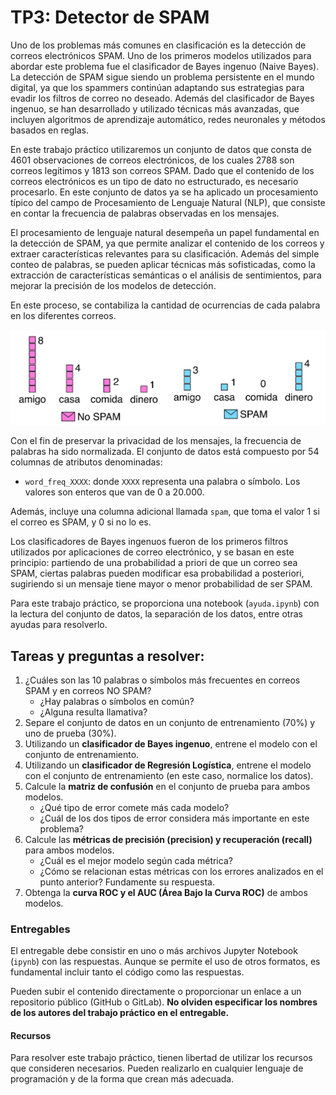 # TP3: Detector de SPAM

Uno de los problemas más comunes en clasificación es la detección de correos electrónicos SPAM. Uno de los primeros modelos utilizados para abordar este problema fue el clasificador de Bayes ingenuo (Naive Bayes). La detección de SPAM sigue siendo un problema persistente en el mundo digital, ya que los spammers continúan adaptando sus estrategias para evadir los filtros de correo no deseado. Además del clasificador de Bayes ingenuo, se han desarrollado y utilizado técnicas más avanzadas, que incluyen algoritmos de aprendizaje automático, redes neuronales y métodos basados en reglas.

En este trabajo práctico utilizaremos un conjunto de datos que consta de 4601 observaciones de correos electrónicos, de los cuales 2788 son correos legítimos y 1813 son correos SPAM. Dado que el contenido de los correos electrónicos es un tipo de dato no estructurado, es necesario procesarlo. En este conjunto de datos ya se ha aplicado un procesamiento típico del campo de Procesamiento de Lenguaje Natural (NLP), que consiste en contar la frecuencia de palabras observadas en los mensajes.

El procesamiento de lenguaje natural desempeña un papel fundamental en la detección de SPAM, ya que permite analizar el contenido de los correos y extraer características relevantes para su clasificación. Además del simple conteo de palabras, se pueden aplicar técnicas más sofisticadas, como la extracción de características semánticas o el análisis de sentimientos, para mejorar la precisión de los modelos de detección.

En este proceso, se contabiliza la cantidad de ocurrencias de cada palabra en los diferentes correos.

![spam counter](./spam.png)

Con el fin de preservar la privacidad de los mensajes, la frecuencia de palabras ha sido normalizada. El conjunto de datos está compuesto por 54 columnas de atributos denominadas:

- `word_freq_XXXX`: donde `XXXX` representa una palabra o símbolo. Los valores son enteros que van de 0 a 20.000.

Además, incluye una columna adicional llamada `spam`, que toma el valor 1 si el correo es SPAM, y 0 si no lo es.

Los clasificadores de Bayes ingenuos fueron de los primeros filtros utilizados por aplicaciones de correo electrónico, y se basan en este principio: partiendo de una probabilidad a priori de que un correo sea SPAM, ciertas palabras pueden modificar esa probabilidad a posteriori, sugiriendo si un mensaje tiene mayor o menor probabilidad de ser SPAM.

Para este trabajo práctico, se proporciona una notebook (`ayuda.ipynb`) con la lectura del conjunto de datos, la 
separación de los datos, entre otras ayudas para resolverlo.

## Tareas y preguntas a resolver:

1. ¿Cuáles son las 10 palabras o símbolos más frecuentes en correos SPAM y en correos NO SPAM?
    - ¿Hay palabras o símbolos en común?
    - ¿Alguna resulta llamativa?
2. Separe el conjunto de datos en un conjunto de entrenamiento (70%) y uno de prueba (30%).
3. Utilizando un **clasificador de Bayes ingenuo**, entrene el modelo con el conjunto de entrenamiento.
4. Utilizando un **clasificador de Regresión Logística**, entrene el modelo con el conjunto de entrenamiento (en este caso, normalice los datos).
5. Calcule la **matriz de confusión** en el conjunto de prueba para ambos modelos.
    - ¿Qué tipo de error comete más cada modelo?
    - ¿Cuál de los dos tipos de error considera más importante en este problema?
6. Calcule las **métricas de precisión (precision) y recuperación (recall)** para ambos modelos.
    - ¿Cuál es el mejor modelo según cada métrica?
    - ¿Cómo se relacionan estas métricas con los errores analizados en el punto anterior? Fundamente su respuesta.
7. Obtenga la **curva ROC y el AUC (Área Bajo la Curva ROC)** de ambos modelos.

### Entregables

El entregable debe consistir en uno o más archivos Jupyter Notebook (`ipynb`) con las respuestas. Aunque se permite el uso de otros formatos, es fundamental incluir tanto el código como las respuestas.

Pueden subir el contenido directamente o proporcionar un enlace a un repositorio público (GitHub o GitLab). **No olviden especificar los nombres de los autores del trabajo práctico en el entregable.**

#### Recursos

Para resolver este trabajo práctico, tienen libertad de utilizar los recursos que consideren necesarios. Pueden realizarlo en cualquier lenguaje de programación y de la forma que crean más adecuada.
